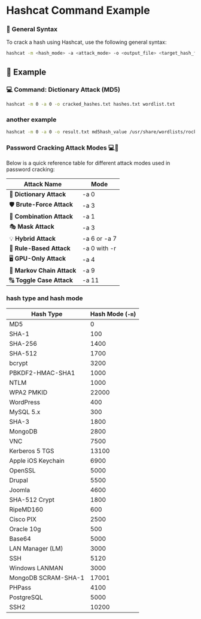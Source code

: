 # **Hashcat Command Example**

### 📝 **General Syntax**

To crack a hash using Hashcat, use the following general syntax:

```bash
hashcat -m <hash_mode> -a <attack_mode> -o <output_file> <target_hash_file> <wordlist_file>
```
## 🔐 **Example**

### 💻 **Command: Dictionary Attack (MD5)**

```bash
hashcat -m 0 -a 0 -o cracked_hashes.txt hashes.txt wordlist.txt
```
### another example
```bash
hashcat -m 0 -a 0 -o result.txt md5hash_value /usr/share/wordlists/rockyou.txt
```

### Password Cracking Attack Modes 💻🔐

Below is a quick reference table for different attack modes used in password cracking:

| **Attack Name**         | **Mode**         |  
|-------------------------|------------------|  
| 🔑 **Dictionary Attack**  | -a 0             |  
| 🛡️ **Brute-Force Attack** | -a 3             |  
| 🔄 **Combination Attack** | -a 1             |  
| 🎭 **Mask Attack**        | -a 3             |  
| 💡 **Hybrid Attack**      | -a 6 or -a 7     |  
| 🔄 **Rule-Based Attack**  | -a 0 with -r     |  
| 🖥️ **GPU-Only Attack**    | -a 4             |  
| 🔮 **Markov Chain Attack**| -a 9             |  
| 🔠 **Toggle Case Attack** | -a 11            |  


### hash type and hash mode
| Hash Type                | Hash Mode (`-m`) |
|--------------------------|------------------|
| MD5                      | 0                |
| SHA-1                    | 100              |
| SHA-256                  | 1400             |
| SHA-512                  | 1700             |
| bcrypt                   | 3200             |
| PBKDF2-HMAC-SHA1         | 1000             |
| NTLM                     | 1000             |
| WPA2 PMKID               | 22000            |
| WordPress                | 400              |
| MySQL 5.x                | 300              |
| SHA-3                    | 1800             |
| MongoDB                  | 2800             |
| VNC                      | 7500             |
| Kerberos 5 TGS           | 13100            |
| Apple iOS Keychain       | 6900             |
| OpenSSL                  | 5000             |
| Drupal                   | 5500             |
| Joomla                   | 4600             |
| SHA-512 Crypt            | 1800             |
| RipeMD160                | 600              |
| Cisco PIX                | 2500             |
| Oracle 10g               | 500              |
| Base64                   | 5000             |
| LAN Manager (LM)         | 3000             |
| SSH                      | 5120             |
| Windows LANMAN           | 3000             |
| MongoDB SCRAM-SHA-1      | 17001            |
| PHPass                   | 4100             |
| PostgreSQL               | 5000             |
| SSH2                     | 10200            |




